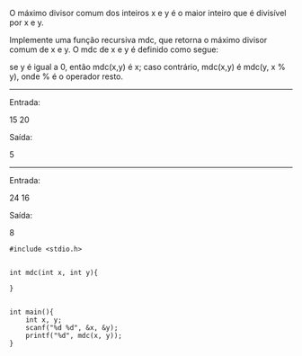 O máximo divisor comum dos inteiros x e y é o maior inteiro que é divisível por x e y.

Implemente uma função recursiva mdc, que retorna o máximo divisor comum de x e y. O mdc de x e y é definido como segue:

se y é igual a 0, então mdc(x,y) é x; caso contrário, mdc(x,y) é mdc(y, x % y), onde % é o operador resto.

-------

Entrada:

15 20


Saída:

5

-------
Entrada:

24 16


Saída:

8

```
#include <stdio.h>


int mdc(int x, int y){
    
}


int main(){
    int x, y;
    scanf("%d %d", &x, &y);
    printf("%d", mdc(x, y));
}

```
